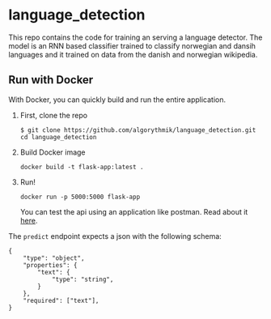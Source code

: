 # language_detection
This repo contains the code for training an serving a language detector.
The model is an RNN based classifier trained to classify norwegian and dansih languages and it trained on data from the danish and norwegian wikipedia.

## Run with Docker
With Docker, you can quickly build and run the entire application.

1. First, clone the repo
    ```
    $ git clone https://github.com/algorythmik/language_detection.git
    cd language_detection
    ```
2. Build Docker image
    ```
    docker build -t flask-app:latest .
    ```

3. Run!
    ```
    docker run -p 5000:5000 flask-app
    ```
    You can test the api using an application like postman. Read about it [here](https://medium.com/aubergine-solutions/api-testing-using-postman-323670c89f6d).

The `predict` endpoint expects a json with the following schema:
```
{
    "type": "object",
    "properties": {
        "text": {
            "type": "string",
        }
    },
    "required": ["text"],
}
```
